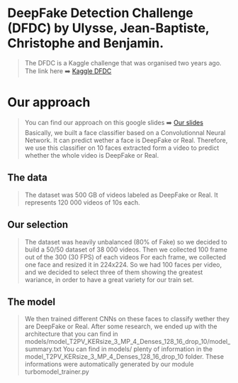 # DeepFake Detection Challenge (DFDC) by Ulysse, Jean-Baptiste, Christophe and Benjamin.
> The DFDC is a Kaggle challenge that was organised two years ago.
> The link here :arrow_right: [Kaggle DFDC](https://www.kaggle.com/c/deepfake-detection-challenge)

# Our approach
> You can find our approach on this google slides :arrow_right: [Our slides](https://docs.google.com/presentation/d/1HIfiFZGQcne0gnbyxlqfHt6dCbZ-ZzzyAyGkfhgy81c/edit?usp=sharing)
> Basically, we built a face classifier based on a Convolutionnal Neural Network. It can predict wether a face is DeepFake or Real.
> Therefore, we use this classifier on 10 faces extracted form a video to predict whether the whole video is DeepFake or Real.
## The data
> The dataset was 500 GB of videos labeled as DeepFake or Real.
> It represents 120 000 videos of 10s each.
## Our selection
> The dataset was heavily unbalanced (80% of Fake) so we decided to build a 50/50 dataset of 38 000 videos.
> Then we collected 100 frame out of the 300 (30 FPS) of each videos
> For each frame, we collected one face and resized it in 224x224.
> So we had 100 faces per video, and we decided to select three of them showing the greatest wariance, in order to have a great variety for our train set.
## The model
> We then trained different CNNs on these faces to classify wether they are DeepFake or Real.
> After some research, we ended up with the architecture that you can find in models/model_T2PV_KERsize_3_MP_4_Denses_128_16_drop_10/model_summary.txt
> You can find in models/ plenty of information in the model_T2PV_KERsize_3_MP_4_Denses_128_16_drop_10 folder.
> These informations were automatically generated by our module turbomodel_trainer.py
